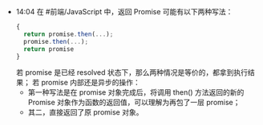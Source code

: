 
- 14:04 
	在 #前端/JavaScript 中，返回 Promise 可能有以下两种写法：
	```js
	{
	  return promise.then(...); 
	  promise.then(...); 
	  return promise 
	}
	```
	若 promise 是已经 resolved 状态下，那么两种情况是等价的，都拿到执行结果；
	若 promise 内部还是异步的操作：
	- 第一种写法是在 promise 对象完成后，将调用 then() 方法返回的新的 Promise 对象作为函数的返回值，可以理解为再包了一层 promise；
	- 其二，直接返回了原 promise 对象。 